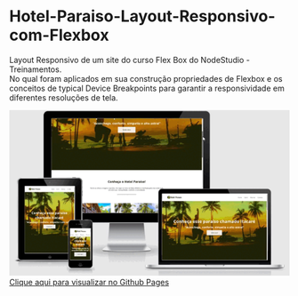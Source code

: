 # Hotel-Paraiso-Layout-Responsivo-com-Flexbox
Layout Responsivo de um site do curso  Flex Box do NodeStudio - Treinamentos.<br>
No qual foram aplicados em sua construção propriedades de Flexbox e os conceitos de typical Device Breakpoints para garantir a responsividade em diferentes resoluções de tela.

<img src="img/preview.gif">
<a href="https://guilherme-rsm.github.io/Hotel-Paraiso-Layout-Responsivo-com-Flexbox/">Clique aqui para visualizar no Github Pages</a>
